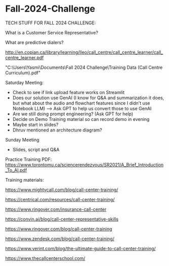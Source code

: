 # Fall-2024-Challenge

TECH STUFF FOR FALL 2024 CHALLENGE:

What is a Customer Service Representative?

What are predictive dialers?

http://en.copian.ca/library/learning/lleo/call_centre/call_centre_learner/call_centre_learner.pdf

"C:\Users\Yasmi\Documents\Fall 2024 Challenge\Training Data (Call Centre Curriculum).pdf"

Saturday Meeting:

- Check to see if link upload feature works on Streamlit
- Does our solution use GenAI (I know for Q&A and summarization it does, but what about the audio and flowchart features since I didn't use Notebook LLM) --> Ask GPT to help us convert those to use GenAI
- Are we still doing prompt engineering? (Ask GPT for help)
- Decide on Demo Training material so can record demo in evening
- Maybe start in slides?
- Dhruv mentioned an architecture diagram?

Sunday Meeting
- Slides, script and Q&A



Practice Training PDF: https://www.torontomu.ca/sciencerendezvous/SR2021/A_Brief_Introduction_To_AI.pdf

Training materials:

https://www.mightycall.com/blog/call-center-training/

https://centrical.com/resources/call-center-training/

https://www.ringover.com/insurance-call-center

https://convin.ai/blog/call-center-representative-skills

https://www.ringover.com/blog/call-center-training

https://www.zendesk.com/blog/call-center-training/

https://www.verint.com/blog/the-ultimate-guide-to-call-center-training/

https://www.thecallcenterschool.com/


